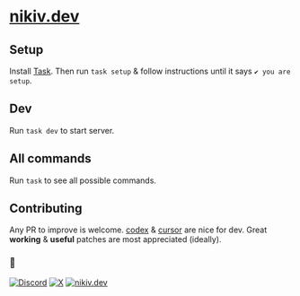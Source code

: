 # [nikiv.dev](https://nikiv.dev)

## Setup

Install [Task](https://taskfile.dev/docs/installation). Then run `task setup` & follow instructions until it says `✔️ you are setup`.

## Dev

Run `task dev` to start server.

## All commands

Run `task` to see all possible commands.

## Contributing

Any PR to improve is welcome. [codex](https://github.com/openai/codex) & [cursor](https://cursor.com) are nice for dev. Great **working** & **useful** patches are most appreciated (ideally).

### 🖤

[![Discord](https://go.nikiv.dev/badge-discord)](https://go.nikiv.dev/discord) [![X](https://go.nikiv.dev/badge-x)](https://x.com/nikitavoloboev) [![nikiv.dev](https://go.nikiv.dev/badge-nikiv)](https://nikiv.dev)
